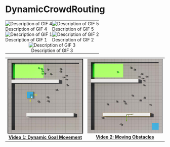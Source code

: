# DynamicCrowdRouting
<table style="border-collapse: collapse;">
  <tr>
    <td style="padding: 0;"><img src="Videos/MiddleBlock.gif" alt="Description of GIF 4"  /><br>Description of GIF 4</td>
    <td colspan="2" style="padding: 0;"><img src="Videos/Real.gif" alt="Description of GIF 5"  /><br>Description of GIF 5</td>
  </tr>
  <tr>
    <td style="padding: 0;"><img src="Videos/MovingObs(2).gif" alt="Description of GIF 1" /><br>Description of GIF 1</td>
    <td colspan="2" style="padding: 0;"><img src="Videos/MovingGoal(1).gif" alt="Description of GIF 2"  /><br>Description of GIF 2</td>
  </tr>
  <tr>
     <td colspan="2" style="text-align: center; padding: 0;"><img src="Videos/lane.gif" alt="Description of GIF 3" /><br>Description of GIF 3</td>
  </tr>
</table>

<table>
  <tr>
    <!-- First Image and Description -->
    <td align="center">
      <a href="https://drive.google.com/file/d/1mCdjcRqUc-TE6c4OE4SKSzjM2Wq0iK5i/view">
        <img src="imgs/MovingGoal.jpg" alt="Video 1: Dynamic Goal Movement" width="300"/><br>
        <b>Video 1: Dynamic Goal Movement</b>
      </a>
    </td>
    <!-- Second Image and Description -->
    <td align="center">
      <a href="https://drive.google.com/file/d/1qmMiXIci0RVm7msLzIWMI6Qjqhg3B18o/view">
        <img src="imgs/MovingObs.jpg" alt="Video 2: Moving Obstacles" width="300"/><br>
        <b>Video 2: Moving Obstacles</b>
      </a>
    </td>
  </tr>
</table>



